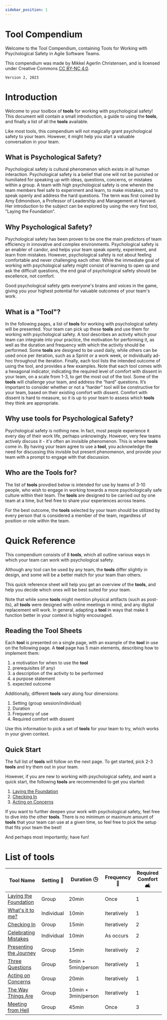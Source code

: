 ```yaml
---
sidebar_position: 1
---
```


# Tool Compendium

Welcome to the Tool Compendium, containing Tools for Working with Psychological Safety in Agile Software Teams.

This compendium was made by Mikkel Agerlin Christensen, and is licensed under Creative Commons [CC BY-NC 4.0](http://creativecommons.org/licenses/by-nc/4.0/).

`Version 2, 2023`

# Introduction

Welcome to your toolbox of **tools** for working with psychological safety! This document will contain a small introduction, a guide to using the **tools**, and finally a list of all the **tools** available.

Like most tools, this compendium will not magically grant psychological safety to your team. However, it might help you start a valuable conversation in your team.

## What is Psychological Safety?

Psychological safety is cultural phenomenon which exists in all human interaction. Psychological safety is a belief that one will not be punished or humiliated for speaking up with ideas, questions, concerns, or mistakes within a group. A team with high psychological safety is one wherein the team members feel safe to experiment and learn, to make mistakes, and to speak openly and address the hard questions.
The term was first coined by Amy Edmondson, a Professor of Leadership and Management at Harvard. Her introduction to the subject can be explored by using the very first tool, ”Laying the Foundation”.

## Why Psychological Safety?

Psychological safety has been proven to be one the main predictors of team efficiency in innovative and complex environments. Psychological safety is an enabler of candor, and helps your team speak openly, experiment, and learn from mistakes. However, psychological safety is not about feeling comfortable and never challenging each other.
While the immediate goal of working with psychological safety might consist of learning to open up and ask the difficult questions, the end goal of psychological safety should be excellence, not comfort.

Good psychological safety gets everyone's brains and voices in the game, giving you your highest potential for valuable outcomes of your team's work.

## What is a "Tool"?

In the following pages, a list of **tools** for working with psychological safety will be presented. Your team can pick up these **tools** and use them for working with psychological safety. A tool describes an activity which your team can integrate into your practice, the motivation for performing it, as well as the duration and frequency with which the activity should be performed. Some **tools** are designed to be used daily, while others can be used once per iteration, such as a Sprint or a work week, or individually ad-hoc throughout the iteration.
Finally, each tool lists the intended outcome of using the tool, and provides a few examples. Note that each tool comes with a hexagonal indicator, indicating the required level of comfort with dissent in your team, on a scale from 1-3, to get the most out of the tool. Some of the **tools** will challenge your team, and address the “hard” questions. It’s important to consider whether or not a “harder” tool will be constructive for your team, based on their existing comfort with dissent. Comfort with dissent is hard to measure, so it is up to your team to assess which **tools** they think are appropriate.

## Why use **tools** for Psychological Safety?

Psychological safety is nothing new. In fact, most people experience it every day of their work life, perhaps unknowingly. However, very few teams actively discuss it - it's often an invisible phenomenon. This is where **tools** come in. By having your team agree to use a **tool**, you acknowledge the need for discussing this invisble but present phenomenon, and provide your team with a prompt to engage with that discussion.

## Who are the Tools for?

The list of **tools** provdied below is intended for use by teams of 3-10 people, who wish to engage in working towards a more psychologically safe culture within their team. The **tools** are designed to be carried out by one team at a time, but feel free to share your experiences across teams.

For the best outcome, the **tools** selected by your team should be utilized by every person that is considered a member of the team, regardless of position or role within the team.

# Quick Reference

This compendium consists of 8 **tools**, which all outline various ways in which your team can work with psychological safety.

Although any tool can be used by any team, the **tools** differ slightly in design, and some will be a better match for your team than others.

This quick reference sheet will help you get an overview of the **tools**, and help you decide which ones will be best suited for your team.

Note that while some **tools** might mention physical artifacts (such as post-its), all **tools** were designed with online meetings in mind, and any digital replacement will work. In general, adapting a **tool** in ways that make it function better in your context is highly encouraged.

## Reading the Tool Sheets

Each **tool** is presented on a single page, with an example of the **tool** in use on the following page. A **tool** page has 5 main elements, describing how to implement them:

1. a motivation for when to use the **tool**
2. prerequisites (if any)
3. a description of the activity to be performed
4. a purpose statement
5. expected outcome

Additionally, different **tools** vary along four dimensions:

1. Setting (group session/individual)
2. Duration
3. Frequency of use
4. Required comfort with dissent

Use this information to pick a set of **tools** for your team to try, which works in your given context.

## Quick Start

The full list of **tools** will follow on the next page. To get started, pick 2-3 **tools** and try them out in your team.

However, if you are new to working with psychological safety, and want a quick start, the following **tools** are recommended to get you started:

1. [Laying the Foundation](tools/laying-the-foundation.md)
2. [Checking In](tools/checking-in.md)
3. [Acting on Concerns](tools/checking-in.md)

If you want to further deepen your work with psychological safety, feel free to dive into the other **tools**. There is no minimum or maximum amount of **tools** that your team can use at a given time, so feel free to pick the setup that fits your team the best!

And perhaps most importantly; have fun!

# List of tools

| **Tool Name**                                             | **Setting 👥** | **Duration 🕒**     | **Frequency 🔄** | **Required Comfort 🛋️** |
| --------------------------------------------------------- | -------------- | ------------------- | ---------------- | ----------------------- |
| [Laying the Foundation](tools/laying-the-foundation.md)   | Group          | 20min               | Once             | 1                       |
| [What's it to me?](tools/whats-it-to-me.md)               | Individual     | 10min               | Iteratively      | 1                       |
| [Checking In](tools/checking-in.md)                       | Group          | 15min               | Iteratively      | 2                       |
| [Celebrating Mistakes](tools/celebrating-mistakes.md)     | Individual     | 10min               | As occurs        | 2                       |
| [Presenting the Journey](tools/presenting-the-journey.md) | Group          | 15min               | Iteratively      | 2                       |
| [Three Questions](tools/three-questions.md)               | Group          | 5min + 5min/person  | Iteratively      | 1                       |
| [Acting on Concerns](tools/acting-on-concerns.md)         | Group          | 20min               | Iteratively      | 1                       |
| [The Way Things Are](tools/the-way-things-are.md)         | Group          | 10min + 3min/person | Iteratively      | 1                       |
| [Meeting from Hell](tools/meeting-from-hell.md)           | Group          | 45min               | Once             | 3                       |
